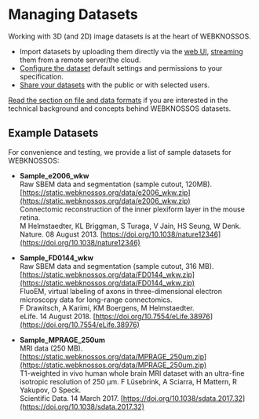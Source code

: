 # Managing Datasets

Working with 3D (and 2D) image datasets is at the heart of WEBKNOSSOS. 

- Import datasets by uploading them directly via the [web UI](../data/upload_ui.md), [streaming](../data/streaming.md) them from a remote server/the cloud.
- [Configure the dataset](./settings.md) default settings and permissions to your specification.
- [Share your datasets](../sharing/dataset_sharing.md) with the public or with selected users.

[Read the section on file and data formats](../data/concepts.md) if you are interested in the technical background and concepts behind WEBKNOSSOS datasets.


## Example Datasets

For convenience and testing, we provide a list of sample datasets for WEBKNOSSOS:

- **Sample_e2006_wkw**  
  Raw SBEM data and segmentation (sample cutout, 120MB).  
  [https://static.webknossos.org/data/e2006_wkw.zip](https://static.webknossos.org/data/e2006_wkw.zip)  
  Connectomic reconstruction of the inner plexiform layer in the mouse retina.  
  M Helmstaedter, KL Briggman, S Turaga, V Jain, HS Seung, W Denk.  
  Nature. 08 August 2013. [https://doi.org/10.1038/nature12346](https://doi.org/10.1038/nature12346)

- **Sample_FD0144_wkw**  
  Raw SBEM data and segmentation (sample cutout, 316 MB).  
  [https://static.webknossos.org/data/FD0144_wkw.zip](https://static.webknossos.org/data/FD0144_wkw.zip)  
  FluoEM, virtual labeling of axons in three-dimensional electron microscopy data for long-range connectomics.  
  F Drawitsch, A Karimi, KM Boergens, M Helmstaedter.  
  eLife. 14 August 2018. [https://doi.org/10.7554/eLife.38976](https://doi.org/10.7554/eLife.38976)

* **Sample_MPRAGE_250um**  
  MRI data (250 MB).  
  [https://static.webknossos.org/data/MPRAGE_250um.zip](https://static.webknossos.org/data/MPRAGE_250um.zip)  
  T1-weighted in vivo human whole brain MRI dataset with an ultra-fine isotropic resolution of 250 μm.
  F Lüsebrink, A Sciarra, H Mattern, R Yakupov, O Speck.  
  Scientific Data. 14 March 2017. [https://doi.org/10.1038/sdata.2017.32](https://doi.org/10.1038/sdata.2017.32)